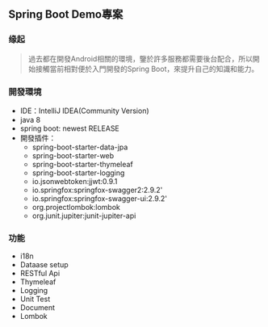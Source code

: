 ## Spring Boot Demo專案

### 缘起
>過去都在開發Android相關的環境，鑒於許多服務都需要後台配合，所以開始接觸當前相對便於入門開發的Spring Boot，來提升自己的知識和能力。

### 開發環境
- IDE：IntelliJ IDEA(Community Version)
- java 8 
- spring boot: newest RELEASE
- 開發插件：
  * spring-boot-starter-data-jpa
  * spring-boot-starter-web
  * spring-boot-starter-thymeleaf
  * spring-boot-starter-logging
  * io.jsonwebtoken:jjwt:0.9.1
  * io.springfox:springfox-swagger2:2.9.2'
  * io.springfox:springfox-swagger-ui:2.9.2'
  * org.projectlombok:lombok
  * org.junit.jupiter:junit-jupiter-api
  
### 功能
- i18n
- Dataase setup
- RESTful Api
- Thymeleaf
- Logging
- Unit Test
- Document
- Lombok
